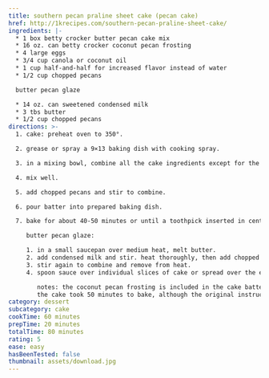 ```yaml
---
title: southern pecan praline sheet cake (pecan cake)
href: http://1krecipes.com/southern-pecan-praline-sheet-cake/
ingredients: |-
  * 1 box betty crocker butter pecan cake mix 
  * 16 oz. can betty crocker coconut pecan frosting
  * 4 large eggs
  * 3/4 cup canola or coconut oil
  * 1 cup half-and-half for increased flavor instead of water
  * 1/2 cup chopped pecans

  butter pecan glaze 

  * 14 oz. can sweetened condensed milk
  * 3 tbs butter
  * 1/2 cup chopped pecans
directions: >-
  1. cake: preheat oven to 350°.

  2. grease or spray a 9×13 baking dish with cooking spray. 

  3. in a mixing bowl, combine all the cake ingredients except for the chopped pecans.

  4. mix well.

  5. add chopped pecans and stir to combine.

  6. pour batter into prepared baking dish.

  7. bake for about 40-50 minutes or until a toothpick inserted in center comes out clean.

     butter pecan glaze:

     1. in a small saucepan over medium heat, melt butter.
     2. add condensed milk and stir. heat thoroughly, then add chopped pecans.
     3. stir again to combine and remove from heat.
     4. spoon sauce over individual slices of cake or spread over the entire cake (much easier).

        notes: the coconut pecan frosting is included in the cake batter. it is not an icing for the top of the cake nor included in the sauce.
        the cake took 50 minutes to bake, although the original instructions said 30-40 minutes for a 9×13″ pan and 50 minutes for a bundt pan.
category: dessert
subcategory: cake
cookTime: 60 minutes
prepTime: 20 minutes
totalTime: 80 minutes
rating: 5
ease: easy
hasBeenTested: false
thumbnail: assets/download.jpg
---
```

